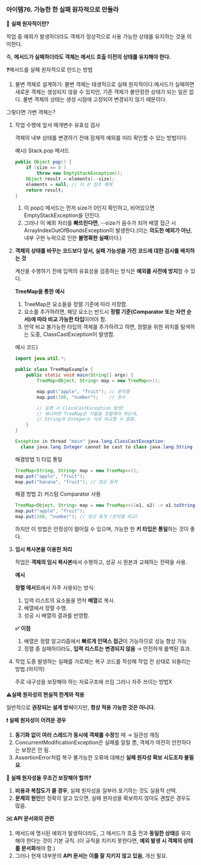 ### 아이템76. 가능한 한 실패 원자적으로 만들라

🤔 **실패 원자적이란?**

작업 중 예외가 발생하더라도 객체가 정상적으로 사용 가능한 상태를 유지하는 것을 의미한다.

즉, **메서드가 실패하더라도 객체는 메서드 호출 이전의 상태를 유지해야 한다.**

❓메서드를 실패 원자적으로 만드는 방법

1. 불변 객체로 설계하기: 불변 객체는 태생적으로 실패 원자적이다.메서드가 실패하면 새로운 객체는 생성되지 않을 수 있지만, 기존 객체가 불안정한 상태가 되는 일은 없다. 불변 객체의 상태는 생성 시점에 고정되어 변경되지 않기 때문이다.

그렇다면 가변 객체는?

1. 작업 수행에 앞서 매개변수 유효성 검사
    
    객체의 내부 상태를 변경하기 전에 잠재적 예외를 미리 확인할 수 있는 방법이다.
    
    예시) Stack.pop 메서드
    
    ```java
    public Object pop() {
    	if (size == 0 )
    		throw new EmptyStackException();
    	Object result = elements[--size];
    	elements = null; // 다 쓴 참조 해제
    	return result;
    }
    ```
    
    1. 이 pop() 메서드는 먼저 size가 0인지 확인하고, 비어있으면 EmptyStackException을 던진다.
    2. 그러나 이 예외 처리를 **빠뜨린다면**, --size가 음수가 되어 배열 접근 시 ArrayIndexOutOfBoundsException이 발생한다.(이는 **의도한 예외가 아닌**, 내부 구현 누락으로 인한 **불명확한 실패**이다.)
2. **객체의 상태를 바꾸는 코드보다 앞서, 실패 가능성을 가진 코드에 대한 검사를 배치하는 것**
    
    계산을 수행하기 전에 입력의 유효성을 검증하는 방식은 **예외를 사전에 방지**할 수 있다.
    
    **TreeMap을 통한 예시**
    
    1. TreeMap은 요소들을 정렬 기준에 따라 저장함.
    2. 요소를 추가하려면, 해당 요소는 반드시 **정렬 기준(Comparator 또는 자연 순서)에 따라 비교 가능한 타입**이어야 함.
    3. 만약 비교 불가능한 타입의 객체를 추가하려고 하면, 정렬을 위한 위치를 탐색하는 도중, ClassCastException이 발생함.
    
    예시 코드)
    
    ```java
    import java.util.*;
    
    public class TreeMapExample {
        public static void main(String[] args) {
            TreeMap<Object, String> map = new TreeMap<>();
    
            map.put("apple", "fruit"); // 문자열
            map.put(100, "number");    // 정수
    
            // 실행 시 ClassCastException 발생!
            // 왜냐하면 TreeMap은 키들을 정렬해야 하는데,
            // String과 Integer는 서로 비교할 수 없음.
        }
    }
    ```
    
    ```java
    Exception in thread "main" java.lang.ClassCastException:
      class java.lang.Integer cannot be cast to class java.lang.String
    ```
    
    해결방법 1) 타입 통일
    
    ```java
    TreeMap<String, String> map = new TreeMap<>();
    map.put("apple", "fruit");
    map.put("banana", "fruit"); // 정상 동작
    ```
    
    해결 방법 2) 커스텀 Comparator 사용
    
    ```java
    TreeMap<Object, String> map = new TreeMap<>((o1, o2) -> o1.toString().compareTo(o2.toString()));
    map.put("apple", "fruit");
    map.put(100, "number"); // 정상 동작 (문자열 비교)
    ```
    
    하지만 이 방법은 안정성이 떨어질 수 있으며, 가능한 한 **키 타입은 통일**하는 것이 좋다.
    
3. **임시 복사본을 이용한 처리**
    
    작업은 **객체의 임시 복사본**에서 수행하고, 성공 시 원본과 교체하는 전략을 사용.
    
    **예시**
    
    **정렬 메서드**에서 자주 사용되는 방식:
    
    1. 입력 리스트의 요소들을 먼저 **배열**로 복사.
    2. 배열에서 정렬 수행.
    3. 성공 시 배열의 결과를 반영함.
    
    **✅ 이점**
    
    1. 배열은 정렬 알고리즘에서 **빠르게 인덱스 접근**이 가능하므로 성능 향상 가능
    2. 정렬 중 실패하더라도, **입력 리스트는 변경되지 않음** → 안전하게 롤백된 효과.
4. 작업 도중 발생하는 실패를 가로채는 복구 코드를 작성해 작업 전 상태로 되돌리는 방법.(마지막)
    
    주로 내구성을 보장해야 하는 자료구조에 쓰임 그러나 자주 쓰이는 방법X
    

**⚠️실패 원자성의 현실적 한계와 적용**

일반적으로 **권장되는 설계 방식**이지만, **항상 적용 가능한 것은 아니다.**

**❗ 실패 원자성이 어려운 경우**

1. **동기화 없이 여러 스레드가 동시에 객체를 수정**할 때 → 일관성 깨짐
2. ConcurrentModificationException은 실패를 알릴 뿐, 객체가 여전히 안전하다는 보장은 안 됨.
3. AssertionError처럼 복구 불가능한 오류에 대해선 **실패 원자성 확보 시도조차 불필요**.

**🤔 실패 원자성을 무조건 보장해야 할까?**

1. **비용과 복잡도가 클 경우**, 실패 원자성을 일부러 포기하는 것도 실용적 선택.
2. **문제의 원인**만 정확히 알고 있으면, 실패 원자성을 확보하지 않아도 괜찮은 경우도 많음.

**✉️ API 문서와의 관련**

1. 메서드에 명시된 예외가 발생하더라도, 그 메서드가 호출 전과 **동일한 상태**를 유지해야 한다는 것이 기본 규칙. (이 규칙을 지키지 못한다면, **예외 발생 시 객체의 상태를 문서화**해야 함.)
2. 그러나 현재 대부분의 **API 문서는 이를 잘 지키지 않고 있음**, 개선 필요.
